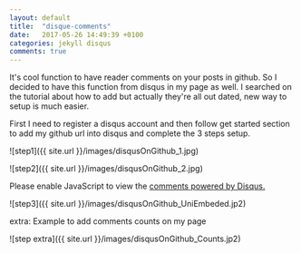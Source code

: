 ```yaml
---
layout: default
title:  "disque-comments"
date:   2017-05-26 14:49:39 +0100
categories: jekyll disqus
comments: true
---
```



It's cool function to have reader comments on your posts in github. So I decided to have this function from disqus in my page as well. I searched on the tutorial about how to add but actually they're all out dated, new way to setup is much easier.

First I need to register a disqus account and then follow get started section to add my github url into disqus and complete the 3 steps setup.


![step1]({{ site.url }}/images/disqusOnGithub_1.jpg)


![step2]({{ site.url }}/images/disqusOnGithub_2.jpg)


<div id="disqus_thread"></div>
<script>

Example of universal embeded code

/**
*  RECOMMENDED CONFIGURATION VARIABLES: EDIT AND UNCOMMENT THE SECTION BELOW TO INSERT DYNAMIC VALUES FROM YOUR PLATFORM OR CMS.
*  LEARN WHY DEFINING THESE VARIABLES IS IMPORTANT: https://disqus.com/admin/universalcode/#configuration-variables*/
/*
var disqus_config = function () {
this.page.url = PAGE_URL;  // Replace PAGE_URL with your page's canonical URL variable
this.page.identifier = PAGE_IDENTIFIER; // Replace PAGE_IDENTIFIER with your page's unique identifier variable
};
*/
(function() { // DON'T EDIT BELOW THIS LINE
var d = document, s = d.createElement('script');
s.src = 'https://https-ydd9-github-io.disqus.com/embed.js';
s.setAttribute('data-timestamp', +new Date());
(d.head || d.body).appendChild(s);
})();
</script>
<noscript>Please enable JavaScript to view the <a href="https://disqus.com/?ref_noscript">comments powered by Disqus.</a></noscript>
                                
![step3]({{ site.url }}/images/disqusOnGithub_UniEmbeded.jp2)


extra: Example to add comments counts on my page

<script id="dsq-count-scr" src="//https-ydd9-github-io.disqus.com/count.js" async></script>

![step extra]({{ site.url }}/images/disqusOnGithub_Counts.jp2)

